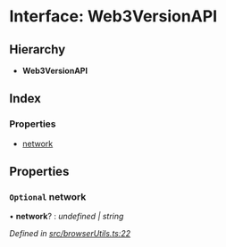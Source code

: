 # Interface: Web3VersionAPI

## Hierarchy

- **Web3VersionAPI**

## Index

### Properties

- [network](_browserutils_.web3versionapi.md#optional-network)

## Properties

### `Optional` network

• **network**? : _undefined | string_

_Defined in [src/browserUtils.ts:22](https://github.com/PolymathNetwork/polymath-sdk/blob/a1cd5e3/src/browserUtils.ts#L22)_
